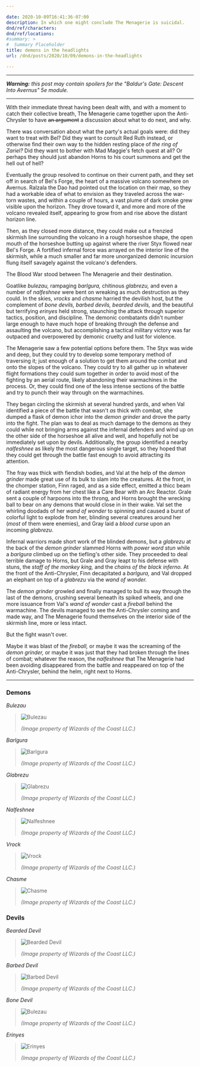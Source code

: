 ```yaml
---

date: 2020-10-09T16:41:36-07:00
description: In which one might conclude The Menagerie is suicidal.
dnd/ref/characters:
dnd/ref/locations:
#summary: >
#  Summary Placeholder
title: demons in the headlights
url: /dnd/posts/2020/10/09/demons-in-the-headlights

---
```


---

_**Warning:** this post may contain spoilers for the "Baldur's Gate: Descent Into Avernus" 5e module._

---

With their immediate threat having been dealt with, and with a moment to catch their collective breath, The Menagerie came together upon the Anti-Chrysler to have ~~an argument~~ a discussion about what to do next, and why.

There was conversation about what the party's actual goals were: did they want to treat with Bel? Did they want to consult Red Ruth instead, or otherwise find their own way to the hidden resting place of _the ring of Zariel?_ Did they want to bother with Mad Maggie's fetch quest at all? Or perhaps they should just abandon Horns to his court summons and get the hell out of hell?

Eventually the group resolved to continue on their current path, and they set off in search of Bel's Forge, the heart of a massive volcano somewhere on Avernus. Ralzala the Dao had pointed out the location on their map, so they had a workable idea of what to envision as they traveled across the war-torn wastes, and within a couple of hours, a vast plume of dark smoke grew visible upon the horizon. They drove toward it, and more and more of the volcano revealed itself, appearing to grow from and rise above the distant horizon line.

Then, as they closed more distance, they could make out a frenzied skirmish line surrounding the volcano in a rough horseshoe shape, the open mouth of the horseshoe butting up against where the river Styx flowed near Bel's Forge. A fortified infernal force was arrayed on the interior line of the skirmish, while a much smaller and far more unorganized demonic incursion flung itself savagely against the volcano's defenders.

The Blood War stood between The Menagerie and their destination.

Goatlike _bulezau,_ rampaging _barlgura,_ chitinous _glabrezu,_ and even a number of _nalfeshnee_ were bent on wreaking as much destruction as they could. In the skies, _vrocks_ and _chasme_ harried the devilish host, but the complement of _bone devils, barbed devils, bearded devils,_ and the beautiful but terrifying _erinyes_ held strong, staunching the attack through superior tactics, position, and discipline. The demonic combatants didn't number large enough to have much hope of breaking through the defense and assaulting the volcano, but accomplishing a tactical military victory was far outpaced and overpowered by demonic cruelty and lust for violence.

The Menagerie saw a few potential options before them. The Styx was wide and deep, but they could try to develop some temporary method of traversing it; just enough of a solution to get them around the combat and onto the slopes of the volcano. They could try to all gather up in whatever flight formations they could sum together in order to avoid most of the fighting by an aerial route, likely abandoning their warmachines in the process. Or, they could find one of the less intense sections of the battle and try to punch their way through on the warmachines.

They began circling the skirmish at several hundred yards, and when Val identified a piece of the battle that wasn't _as_ thick with combat, she dumped a flask of demon ichor into the _demon grinder_ and drove the party into the fight. The plan was to deal as much damage to the demons as they could while not bringing arms against the infernal defenders and wind up on the other side of the horseshoe all alive and well, and hopefully not be immediately set upon by devils. Additionally, the group identified a nearby _nalfeshnee_ as likely the most dangerous single target, so they hoped that they could get through the battle fast enough to avoid attracting its attention.

The fray was thick with fiendish bodies, and Val at the help of the _demon grinder_ made great use of its bulk to slam into the creatures. At the front, in the chomper station, Finn raged, and as a side effect, emitted a thicc beam of radiant energy from her chest like a Care Bear with an Arc Reactor. Grale sent a couple of harpoons into the throng, and Horns brought the wrecking ball to bear on any demons that would close in in their wake. Val set the whirling doodads of her _wand of wonder_ to spinning and caused a burst of colorful light to explode from her, blinding several creatures around her (_most_ of them were enemies), and Gray laid a _blood curse_ upon an incoming _glabrezu_.

Infernal warriors made short work of the blinded demons, but a _glabrezu_ at the back of the _demon grinder_ slammed Horns with _power word stun_ while a _barlgura_ climbed up on the tiefling's other side. They proceeded to deal terrible damage to Horns, but Grale and Gray leapt to his defense with stuns, the _staff of the monkey king,_ and the _chains of the black inferno._ At the front of the Anti-Chrysler, Finn decapitated a _barlgura,_ and Val dropped an elephant on top of a _glabrezu_ via the _wand of wonder._

The _demon grinder_ growled and finally managed to bull its way through the last of the demons, crushing several beneath its spiked wheels, and one more issuance from Val's _wand of wonder_ cast a _fireball_ behind the warmachine. The devils managed to see the Anti-Chrysler coming and made way, and The Menagerie found themselves on the interior side of the skirmish line, more or less intact.

But the fight wasn't over.

Maybe it was blast of the _fireball,_ or maybe it was the screaming of the _demon grinder,_ or maybe it was just that they had broken through the lines of combat; whatever the reason, the _nalfeshnee_ that The Menagerie had been avoiding disappeared from the battle and reappeared on top of the Anti-Chrysler, behind the helm, right next to Horns.

---

### Demons

_Bulezau_
> ![Bulezau](/images/dnd/monster-bulezau.png)
>
> _(Image property of Wizards of the Coast LLC.)_

_Barlgura_
> ![Barlgura](/images/dnd/monster-barlgura.png)
>
> _(Image property of Wizards of the Coast LLC.)_

_Glabrezu_
> ![Glabrezu](/images/dnd/monster-glabrezu.png)
>
> _(Image property of Wizards of the Coast LLC.)_

_Nalfeshnee_
> ![Nalfeshnee](/images/dnd/monster-nalfeshnee.png)
>
> _(Image property of Wizards of the Coast LLC.)_

_Vrock_
> ![Vrock](/images/dnd/monster-vrock.png)
>
> _(Image property of Wizards of the Coast LLC.)_

_Chasme_
> ![Chasme](/images/dnd/monster-chasme.png)
>
> _(Image property of Wizards of the Coast LLC.)_

### Devils

_Bearded Devil_
> ![Bearded Devil](/images/dnd/monster-bearded-devil.png)
>
> _(Image property of Wizards of the Coast LLC.)_

_Barbed Devil_
> ![Barbed Devil](/images/dnd/monster-barbed-devil.png)
>
> _(Image property of Wizards of the Coast LLC.)_

_Bone Devil_
> ![Bulezau](/images/dnd/monster-bone-devil.png)
>
> _(Image property of Wizards of the Coast LLC.)_

_Erinyes_
> ![Erinyes](/images/dnd/monster-erinyes.png)
>
> _(Image property of Wizards of the Coast LLC.)_


